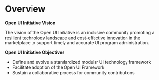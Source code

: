 # Overview

**Open UI Initiative Vision**

The vision of the Open UI Initiative is an inclusive community promoting a resilient technology landscape and cost-effective innovation in the marketplace to support timely and accurate UI program administration.

**Open UI Initiative Objectives**
* Define and evolve a standardized modular UI technology framework ​
* Facilitate adoption of the Open UI Framework ​
* Sustain a collaborative process for community contributions 
